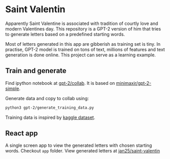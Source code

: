 # Saint Valentin

Apparently Saint Valentine is associated with tradition of courtly love and modern Valentines day. This repository is a GPT-2 version of him that tries to generate letters based on a predefined starting words.

Most of letters generated in this app are gibberish as training set is tiny. In practise, GPT-2 model is trained on tons of text, millions of features and text generation is done online. This project can serve as a learning example.

## Train and generate

Find ipython notebook at [gpt-2/collab](gpt-2/collab_generation.ipynb).
It is based on [minimaxir/gpt-2-simple](https://github.com/minimaxir/gpt-2-simple#gpt-2-simple).

Generate data and copy to collab using:
```bash
python3 gpt-2/generate_training_data.py
```

Training data is inspired by [kaggle dataset](https://www.kaggle.com/fillerink/love-letters).

## React app

A single screen app to view the generated letters with chosen starting words. Checkout `app` folder. View generated letters at [jan25/saint-valentin](https://jan25.github.io/saint-valentin)